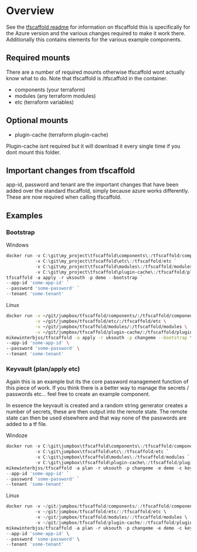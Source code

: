 # Overview

See the [tfscaffold readme](https://github.com/tfutils/tfscaffold) for information on tfscaffold this is specifically for the Azure version and the various changes required to make it work there. Additionally this contains elements for the various example components.

## Required mounts

There are a number of required mounts otherwise tfscaffold wont actually know what to do. Note that tfscaffold is /tfscaffold in the container.

- components (your terraform)
- modules (any terraform modules)
- etc (terraform variables)

## Optional mounts

- plugin-cache (terraform plugin-cache)

Plugin-cache isnt required but it will download it every single time if you dont mount this folder.

## Important changes from tfscaffold

app-id, password and tenant are the important changes that have been added over the standard tfscaffold, simply because azure works differently. These are now required when calling tfscaffold.

## Examples

### Bootstrap

Windows

``` powershell
docker run -v C:\git\my_project\tfscaffold\components\:/tfscaffold/components `
           -v C:\git\my_project\tfscaffold\etc\:/tfscaffold/etc `
           -v C:\git\my_project\tfscaffold\modules\:/tfscaffold/modules `
           -v C:\git\my_project\tfscaffold\plugin-cache\:/tfscaffold/plugin-cache `
tfscaffold -a apply -r uksouth -p demo --bootstrap `
--app-id 'some-app-id' `
--password 'some-password' `
--tenant 'some-tenant'
```

Linux

``` bash
docker run -v ~/git/jumpbox/tfscaffold/components/:/tfscaffold/components \
           -v ~/git/jumpbox/tfscaffold/etc/:/tfscaffold/etc \
           -v ~/git/jumpbox/tfscaffold/modules/:/tfscaffold/modules \
           -v ~/git/jumpbox/tfscaffold/plugin-cache/:/tfscaffold/plugin-cache \
mikewinterbjss/tfscaffold -a apply -r uksouth -p changeme --bootstrap \
--app-id 'some-app-id' \
--password 'some-password' \
--tenant 'some-tenant'
```

### Keyvault (plan/apply etc)

Again this is an example but its the core password management function of this piece of work. If you think there is a better way to manage the secrets / passwords etc... feel free to create an example component.

In essence the keyvault is created and a random string generator creates a number of secrets, these are then output into the remote state. The remote state can then be used elsewhere and that way none of the passwords are added to a tf file.

Windoze

``` powershell
docker run -v C:\git\jumpbox\tfscaffold\components\:/tfscaffold/components `
           -v C:\git\jumpbox\tfscaffold\etc\:/tfscaffold/etc `
           -v C:\git\jumpbox\tfscaffold\modules\:/tfscaffold/modules `
           -v C:\git\jumpbox\tfscaffold\plugin-cache\:/tfscaffold/plugin-cache `
mikewinterbjss/tfscaffold -a plan -r uksouth -p changeme -e demo -c keyvault `
--app-id 'some-app-id' `
--password 'some-password' `
--tenant 'some-tenant'
```

Linux

``` powershell
docker run -v ~/git/jumpbox/tfscaffold/components/:/tfscaffold/components \
           -v ~/git/jumpbox/tfscaffold/etc/:/tfscaffold/etc \
           -v ~/git/jumpbox/tfscaffold/modules/:/tfscaffold/modules \
           -v ~/git/jumpbox/tfscaffold/plugin-cache/:/tfscaffold/plugin-cache \
mikewinterbjss/tfscaffold -a plan -r uksouth -p changeme -e demo -c keyvault \
--app-id 'some-app-id' \
--password 'some-password' \
--tenant 'some-tenant'
```
